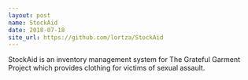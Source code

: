 ```yaml
---
layout: post
name: StockAid
date: 2018-07-18
site_url: https://github.com/lortza/StockAid
---
```

StockAid is an inventory management system for The Grateful Garment Project which provides clothing for victims of sexual assault.
